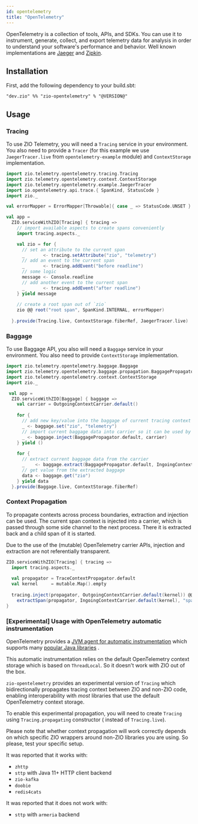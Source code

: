 ```yaml
---
id: opentelemetry
title: "OpenTelemetry"
---
```


OpenTelemetry is a collection of tools, APIs, and SDKs. You can use it to instrument, generate, collect, and export telemetry data for analysis in order to understand your software's performance and behavior. Well known implementations are [Jaeger](https://www.jaegertracing.io)
and [Zipkin](https://www.zipkin.io).

## Installation

First, add the following dependency to your build.sbt:
```
"dev.zio" %% "zio-opentelemetry" % "@VERSION@"
```

## Usage

### Tracing

To use ZIO Telemetry, you will need a `Tracing` service in your environment. You also need to provide a `Tracer`
(for this example we use `JaegerTracer.live` from `opentelemetry-example` module) and `ContextStorage` implementation.

```scala
import zio.telemetry.opentelemetry.tracing.Tracing
import zio.telemetry.opentelemetry.context.ContextStorage
import zio.telemetry.opentelemetry.example.JaegerTracer
import io.opentelemetry.api.trace.{ SpanKind, StatusCode }
import zio._

val errorMapper = ErrorMapper[Throwable]{ case _ => StatusCode.UNSET }

val app =
  ZIO.serviceWithZIO[Tracing] { tracing =>
    // import available aspects to create spans conveniently
    import tracing.aspects._

    val zio = for {
      // set an attribute to the current span
      _       <- tracing.setAttribute("zio", "telemetry")
      // add an event to the current span
      _       <- tracing.addEvent("before readline")
      // some logic
      message <- Console.readline
      // add another event to the current span
      _       <- tracing.addEvent("after readline")
    } yield message
    
    // create a root span out of `zio`
    zio @@ root("root span", SpanKind.INTERNAL, errorMapper)
    
  }.provide(Tracing.live, ContextStorage.fiberRef, JaegerTracer.live)
```

### Baggage

To use Baggage API, you also will need a `Baggage` service in your environment. You also need to provide 
`ContextStorage` implementation.

```scala
import zio.telemetry.opentelemetry.baggage.Baggage
import zio.telemetry.opentelemetry.baggage.propagation.BaggagePropagator
import zio.telemetry.opentelemetry.context.ContextStorage
import zio._

 val app = 
  ZIO.serviceWithZIO[Baggage] { baggage => 
    val carrier = OutgoingContextCarrier.default()
  
    for {
      // add new key/value into the baggage of current tracing context
      _ <- baggage.set("zio", "telemetry")
      // import current baggage data into carrier so it can be used by downstream consumer
      _ <- baggage.inject(BaggagePropagator.default, carrier)
    } yield ()
    
    for {
      // extract current baggage data from the carrier
      _    <- baggage.extract(BaggagePropagator.default, IngoingContextCarrier.default(carrier.kernel))  
      // get value from the extracted baggage
      data <- baggage.get("zio")
    } yield data
  }.provide(Baggage.live, ContextStorage.fiberRef)
```

### Context Propagation

To propagate contexts across process boundaries, extraction and injection can be
used. The current span context is injected into a carrier, which is passed
through some side channel to the next process. There it is extracted back and a
child span of it is started.

Due to the use of the (mutable) OpenTelemetry carrier APIs, injection and extraction
are not referentially transparent.

```scala
ZIO.serviceWithZIO[Tracing] { tracing =>
  import tracing.aspects._
  
  val propagator = TraceContextPropagator.default
  val kernel     = mutable.Map().empty
  
  tracing.inject(propagator, OutgoingContextCarrier.default(kernel)) @@ root("span of upstream service") *>
    extractSpan(propagator, IngoingContextCarrier.default(kernel), "span of downstream service")
}
```

### [Experimental] Usage with OpenTelemetry automatic instrumentation

OpenTelemetry provides
a [JVM agent for automatic instrumentation](https://opentelemetry.io/docs/instrumentation/java/automatic/) which
supports
many [popular Java libraries](https://github.com/open-telemetry/opentelemetry-java-instrumentation/blob/main/docs/supported-libraries.md)
.

This automatic instrumentation relies on the default OpenTelemetry context storage which is based on `ThreadLocal`. So
it doesn't work with ZIO out of the box.

`zio-opentelemetry` provides an experimental version of `Tracing` which bidirectionally propagates tracing context
between ZIO and non-ZIO code, enabling interoperability with _most_ libraries that use the default OpenTelemetry context
storage.

To enable this experimental propagation, you will need to create `Tracing` using `Tracing.propagating` constructor (
instead of `Tracing.live`).

Please note that whether context propagation will work correctly depends on which specific ZIO wrappers around non-ZIO
libraries you are using. So please, test your specific setup.

It was reported that it works with:

* `zhttp`
* `sttp` with Java 11+ HTTP client backend
* `zio-kafka`
* `doobie`
* `redis4cats`

It was reported that it does not work with:

* `sttp` with `armeria` backend
